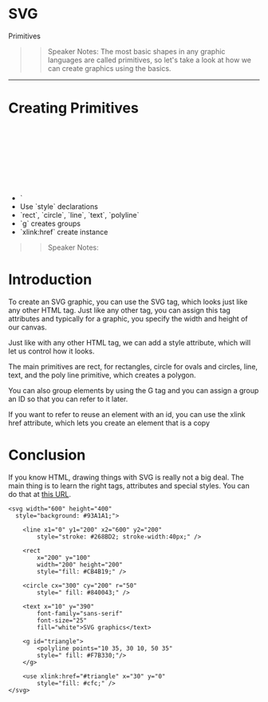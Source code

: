<!-- .slide: data-state="title" -->
# SVG 
Primitives

>> Speaker Notes:
The most basic shapes in any graphic languages are called primitives, so let's take a look at how we can create graphics using the basics.

---

# Creating Primitives

<ul>
	<li class="fragment">`<svg>` tag</li>
	<li class="fragment">Use `style` declarations</li>
	<li class="fragment">`rect`, `circle`, `line`, `text`, `polyline` </li>
	<li class="fragment">`g` creates groups</li>
	<li class="fragment">`xlink:href` create instance</li>
</ul>

>> Speaker Notes:



# Introduction

To create an SVG graphic, you can use the SVG tag, which looks just like any other HTML tag. Just like any other tag, you can assign this tag attributes and typically for a graphic, you specify the width and height of our canvas.

Just like with any other HTML tag, we can add a style attribute, which will let us control how it looks.

The main primitives are rect, for rectangles, circle for ovals and circles, line, text, and the poly line primitive, which creates a polygon.

You can also group elements by using the G tag and you can assign a group an ID so that you can refer to it later.

If you want to refer to reuse an element with an id, you can use the xlink href attribute, which lets you create an element that is a copy

# Conclusion
 If you know HTML, drawing things with SVG is really not a big deal. The main thing is to learn the right tags, attributes and special styles. You can do that at [this URL](https://developer.mozilla.org/en-US/docs/Web/SVG).

```
<svg width="600" height="400"
  style="background: #93A1A1;">

	<line x1="0" y1="200" x2="600" y2="200"
		style="stroke: #268BD2; stroke-width:40px;" />

	<rect
		x="200" y="100"
		width="200" height="200"
		style="fill: #CB4B19;" />

	<circle cx="300" cy="200" r="50"
		style=" fill: #840043;" />

	<text x="10" y="390"
		font-family="sans-serif"
		font-size="25"
		fill="white">SVG graphics</text>

	<g id="triangle">
		<polyline points="10 35, 30 10, 50 35"
		style=" fill: #F7B330;"/>
	</g>

	<use xlink:href="#triangle" x="30" y="0"
		style="fill: #cfc;" />
</svg>
```